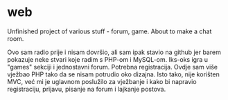 # web
Unfinished project of various stuff - forum, game. About to make a chat room.

Ovo sam radio prije i nisam dovršio, ali sam ipak stavio na github jer barem pokazuje neke stvari koje radim s PHP-om i MySQL-om. Iks-oks igra u "games" sekciji i jednostavni forum. Potrebna registracija. Ovdje sam više vježbao PHP tako da se nisam potrudio oko dizajna. Isto tako, nije korišten MVC, već mi je uglavnom poslužilo za vježbanje i kako bi napravio registraciju, prijavu, pisanje na forum i lajkanje postova. 

